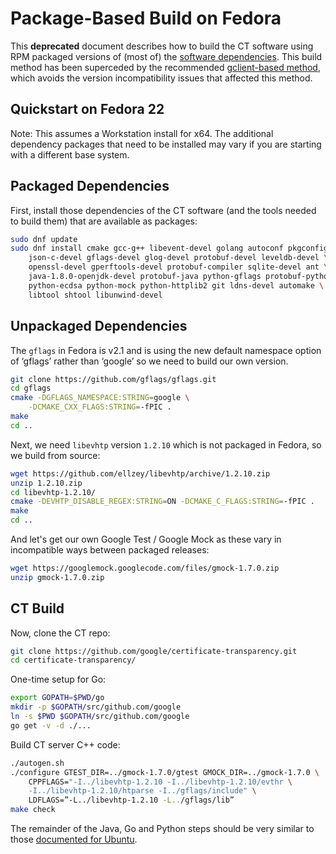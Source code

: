 Package-Based Build on Fedora
=============================

This **deprecated** document describes how to build the CT software using
RPM packaged versions of (most of) the
[software dependencies](README.md#software-dependencies).  This build method
has been superceded by the recommended
[gclient-based method](README.md#building-the-code), which avoids the version
incompatibility issues that affected this method.


Quickstart on Fedora 22
-----------------------

Note: This assumes a Workstation install for x64. The additional dependency
packages that need to be installed may vary if you are starting with a
different base system.

Packaged Dependencies
---------------------

First, install those dependencies of the CT software (and the tools needed to
build them) that are available as packages:

```bash
sudo dnf update
sudo dnf install cmake gcc-g++ libevent-devel golang autoconf pkgconfig \
    json-c-devel gflags-devel glog-devel protobuf-devel leveldb-devel \
    openssl-devel gperftools-devel protobuf-compiler sqlite-devel ant \
    java-1.8.0-openjdk-devel protobuf-java python-gflags protobuf-python \
    python-ecdsa python-mock python-httplib2 git ldns-devel automake \
    libtool shtool libunwind-devel
```

Unpackaged Dependencies
-----------------------

The `gflags` in Fedora is v2.1 and is using the new default namespace option of
‘gflags’ rather than ‘google’ so we need to build our own version.

```bash
git clone https://github.com/gflags/gflags.git
cd gflags
cmake -DGFLAGS_NAMESPACE:STRING=google \
    -DCMAKE_CXX_FLAGS:STRING=-fPIC .
make
cd ..
```

Next, we need `libevhtp` version `1.2.10` which is not packaged in Fedora, so
we build from source:

```bash
wget https://github.com/ellzey/libevhtp/archive/1.2.10.zip
unzip 1.2.10.zip
cd libevhtp-1.2.10/
cmake -DEVHTP_DISABLE_REGEX:STRING=ON -DCMAKE_C_FLAGS:STRING=-fPIC .
make
cd ..
```

And let's get our own Google Test / Google Mock as these vary in incompatible
ways between packaged releases:

```bash
wget https://googlemock.googlecode.com/files/gmock-1.7.0.zip
unzip gmock-1.7.0.zip
```

CT Build
--------

Now, clone the CT repo:

```bash
git clone https://github.com/google/certificate-transparency.git
cd certificate-transparency/
```

One-time setup for Go:

```bash
export GOPATH=$PWD/go
mkdir -p $GOPATH/src/github.com/google
ln -s $PWD $GOPATH/src/github.com/google
go get -v -d ./...
```

Build CT server C++ code:

```bash
./autogen.sh
./configure GTEST_DIR=../gmock-1.7.0/gtest GMOCK_DIR=../gmock-1.7.0 \
    CPPFLAGS="-I../libevhtp-1.2.10 -I../libevhtp-1.2.10/evthr \
    -I../libevhtp-1.2.10/htparse -I../gflags/include" \
    LDFLAGS=”-L../libevhtp-1.2.10 -L../gflags/lib”
make check
```

The remainder of the Java, Go and Python steps should be very similar to those
[documented for Ubuntu](BuildUbuntu.md#ct-build).
